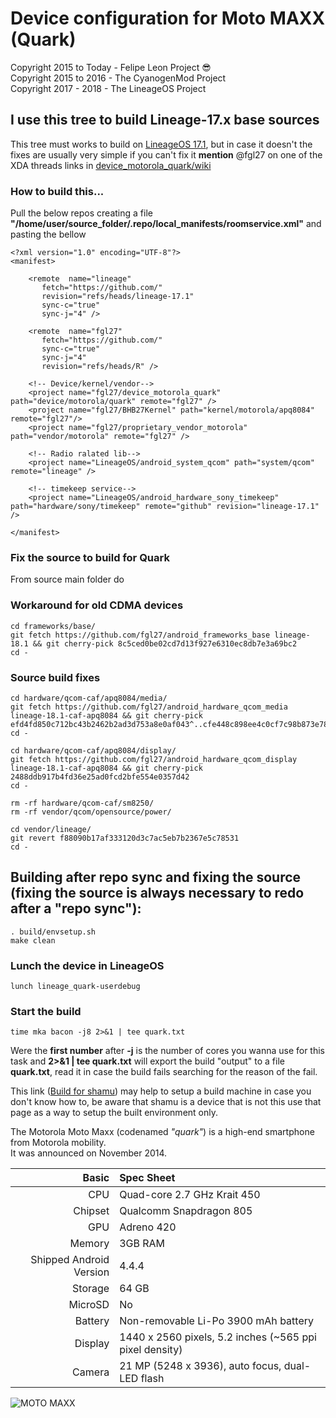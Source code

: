 # Device configuration for Moto MAXX (Quark)

Copyright 2015 to Today - Felipe Leon Project :sunglasses:<br/>
Copyright 2015 to 2016 - The CyanogenMod Project<br/>
Copyright 2017 - 2018 - The LineageOS Project

## I use this tree to build Lineage-17.x base sources

This tree must works to build on [LineageOS 17.1](https://github.com/LineageOS/android/tree/lineage-17.1), but in case it doesn't the fixes are usually very simple if you can't fix it **mention** @fgl27 on one of the XDA threads links in [device_motorola_quark/wiki](https://github.com/fgl27/device_motorola_quark/wiki)

### How to build this...

Pull the below repos creating a file **"/home/user/source_folder/.repo/local_manifests/roomservice.xml"** and pasting the bellow

	<?xml version="1.0" encoding="UTF-8"?>
	<manifest>

		<remote  name="lineage"
		   fetch="https://github.com/"
		   revision="refs/heads/lineage-17.1"
		   sync-c="true"
		   sync-j="4" />
		   
		<remote  name="fgl27"
		   fetch="https://github.com/"
		   sync-c="true"
		   sync-j="4"
		   revision="refs/heads/R" />
		   
		<!-- Device/kernel/vendor-->
		<project name="fgl27/device_motorola_quark" path="device/motorola/quark" remote="fgl27" />
		<project name="fgl27/BHB27Kernel" path="kernel/motorola/apq8084" remote="fgl27"/>
		<project name="fgl27/proprietary_vendor_motorola" path="vendor/motorola" remote="fgl27" />

		<!-- Radio ralated lib-->
		<project name="LineageOS/android_system_qcom" path="system/qcom" remote="lineage" />

		<!-- timekeep service-->
		<project name="LineageOS/android_hardware_sony_timekeep" path="hardware/sony/timekeep" remote="github" revision="lineage-17.1" />
	  
	</manifest>

### Fix the source to build for Quark

From source main folder do

### Workaround for old CDMA devices

	cd frameworks/base/
    git fetch https://github.com/fgl27/android_frameworks_base lineage-18.1 && git cherry-pick 8c5ced0be02cd7d13f927e6310ec8db7e3a69bc2
	cd -

### Source build fixes

	cd hardware/qcom-caf/apq8084/media/
    git fetch https://github.com/fgl27/android_hardware_qcom_media lineage-18.1-caf-apq8084 && git cherry-pick efd4fd850c712bc43b2462b2ad3d753a8e0af043^..cfe448c898ee4c0cf7c98b873e789c0fd58e6675
	cd -
	
	cd hardware/qcom-caf/apq8084/display/
	git fetch https://github.com/fgl27/android_hardware_qcom_display lineage-18.1-caf-apq8084 && git cherry-pick 2488ddb917b4fd36e25ad0fcd2bfe554e0357d42
	cd -
	
    rm -rf hardware/qcom-caf/sm8250/
    rm -rf vendor/qcom/opensource/power/
    
    cd vendor/lineage/
	git revert f88090b17af333120d3c7ac5eb7b2367e5c78531
	cd -

## Building after repo sync and fixing the source (fixing the source is always necessary to redo after a "repo sync"):

	. build/envsetup.sh 
	make clean

### Lunch the device in LineageOS

	lunch lineage_quark-userdebug

### Start the build

	time mka bacon -j8 2>&1 | tee quark.txt

Were the **first number** after **-j** is the number of cores you wanna use for this task and **2>&1 | tee quark.txt** will export the build "output" to a file **quark.txt**, read it in case the build fails searching for the reason of the fail.

This link ([Build for shamu](https://wiki.lineageos.org/devices/shamu/build)) may help to setup a build machine in case you don't know how to, be aware that shamu is a device that is not this use that page as a way to setup the built environment only.

The Motorola Moto Maxx (codenamed _"quark"_) is a high-end smartphone from Motorola mobility.<br/>
It was announced on November 2014.

Basic   | Spec Sheet
-------:|:-------------------------
CPU     | Quad-core 2.7 GHz Krait 450
Chipset | Qualcomm Snapdragon 805
GPU     | Adreno 420
Memory  | 3GB RAM
Shipped Android Version | 4.4.4
Storage | 64 GB
MicroSD | No
Battery | Non-removable Li-Po 3900 mAh battery
Display | 1440 x 2560 pixels, 5.2 inches (~565 ppi pixel density)
Camera  | 21 MP (5248 x 3936), auto focus, dual-LED flash


![MOTO MAXX](https://raw.githubusercontent.com/fgl27/scripts/f45458e4bc40dcc6d71ed933d49dad01a3b63f4b/etc/images/moto-maxx.jpg "MOTO MAXX")
